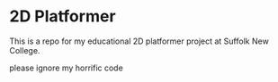 # 2D Platformer
This is a repo for my educational 2D platformer project at Suffolk New College.

please ignore my horrific code
